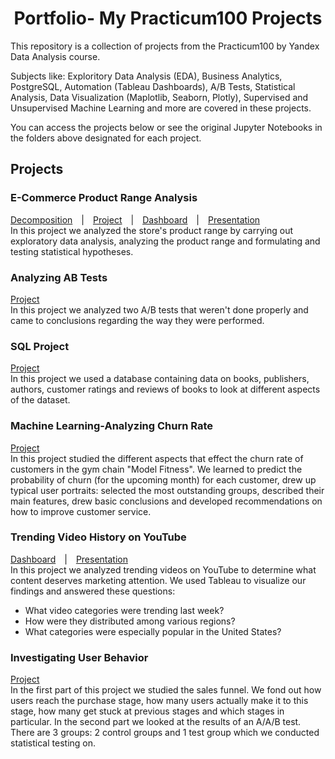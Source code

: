 <h1 align='center'>Portfolio- My Practicum100 Projects</h1>
This repository is a collection of projects from the Practicum100 by Yandex Data Analysis course.

Subjects like: Exploritory Data Analysis (EDA), Business Analytics, PostgreSQL, Automation (Tableau Dashboards), A/B Tests, Statistical Analysis, Data Visualization (Maplotlib, Seaborn, Plotly), Supervised and Unsupervised Machine Learning and more are covered in these projects.

You can access the projects below or see the original Jupyter Notebooks in the folders above designated for each project.

<h2>Projects</h2>
<h3>E-Commerce Product Range Analysis</h3>
 <a href="https://nbviewer.org/github/KarenMitlin/Portfolio-Practicum-Projects/blob/main/E-Commerce%20Product%20Range%20Analysis/Decomposition.ipynb">Decomposition</a>&emsp;|&emsp;<a href="https://nbviewer.org/github/KarenMitlin/Portfolio-Practicum-Projects/blob/main/E-Commerce%20Product%20Range%20Analysis/E-Commerce%20Product%20Range%20Analysis.ipynb">Project</a>&emsp;|&emsp;<a href="https://public.tableau.com/app/profile/karen.mitlin/viz/AverageDailyRevenuebyCategoryThroughouttheYear/Sheet1?publish=yes">Dashboard</a>&emsp;|&emsp;<a href="https://github.com/KarenMitlin/Portfolio-Practicum-Projects/files/8817861/Final.Project-.Presentation.pdf">Presentation</a><br>
 In this project we analyzed the store's product range by carrying out exploratory data analysis, analyzing the product range and formulating and testing statistical hypotheses.
<h3>Analyzing AB Tests</h3>
<a href="https://nbviewer.org/github/KarenMitlin/Portfolio-Practicum-Projects/blob/main/Analyzing%20AB%20Tests/AB%20Testing.ipynb">Project</a><br>
In this project we analyzed two A/B tests that weren't done properly and came to conclusions regarding the way they were performed.
<h3>SQL Project</h3>
 <a href="https://nbviewer.org/github/KarenMitlin/Portfolio-Practicum-Projects/blob/8c6c256c7929b3188d480df89f26bda61a53d839/SQL%20Project/SQL.ipynb">Project</a><br>
In this project we used a database containing data on books, publishers, authors, customer ratings and reviews of books to look at different aspects of the dataset.
<h3>Machine Learning-Analyzing Churn Rate</h3>
  <a href="https://nbviewer.org/github/KarenMitlin/Portfolio-Practicum-Projects/blob/main/Machine%20Learning-Analyzing%20Churn%20Rate/Machine%20Learning-Analyzing%20Churn%20Rate.ipynb">Project</a><br/>
In this project studied the different aspects that effect the churn rate of customers in the gym chain "Model Fitness". We learned to predict the probability of churn (for the upcoming month) for each customer, drew up typical user portraits: selected the most outstanding groups, described their main features, drew basic conclusions and developed recommendations on how to improve customer service.
<h3>Trending Video History on YouTube</h3>
 <a href="https://public.tableau.com/app/profile/karen.mitlin/viz/Trending-VideoHistoryonYouTube/Dashboard1?publish=yes">Dashboard</a>&emsp;|&emsp;<a href="https://github.com/KarenMitlin/Portfolio-Practicum-Projects/files/8842335/Trending.Video.History.on.YouTube-.Presentation.pdf")>Presentation</a><br/>
In this project we analyzed trending videos on YouTube to determine what content deserves marketing attention. We used Tableau to visualize our findings and answered these questions:

- What video categories were trending last week?
- How were they distributed among various regions?
- What categories were especially popular in the United States?

<h3>Investigating User Behavior</h3>
 <a href="https://nbviewer.org/github/KarenMitlin/Portfolio-Practicum-Projects/blob/main/Investigating%20User%20Behavior/Investigating%20User%20Behavior.ipynb">Project</a><br>
In the first part of this project we studied the sales funnel. We fond out how users reach the purchase stage, how many users actually make it to this stage, how many get stuck at previous stages and which stages in particular. In the second part we looked at the results of an A/A/B test. There are 3 groups: 2 control groups and 1 test group which we conducted statistical testing on.
